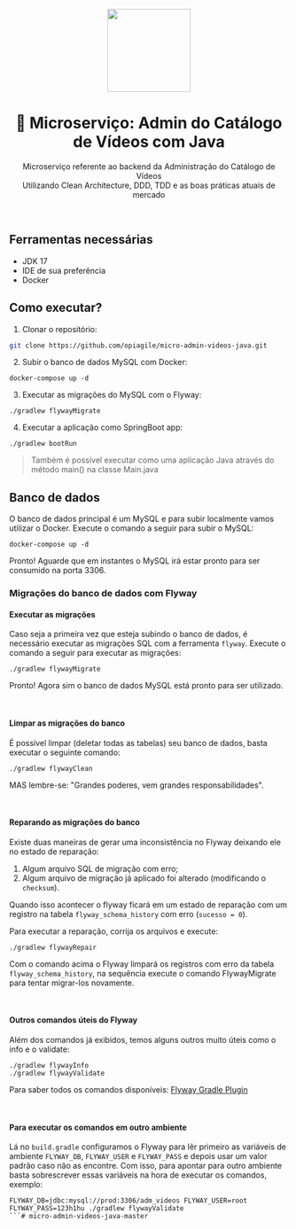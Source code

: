 <center>
  <p align="center">
    <img src="https://icon-library.com/images/java-icon-png/java-icon-png-15.jpg"  width="150" />
  </p>  
  <h1 align="center">🚀 Microserviço: Admin do Catálogo de Vídeos com Java</h1>
  <p align="center">
    Microserviço referente ao backend da Administração do Catálogo de Vídeos<br />
    Utilizando Clean Architecture, DDD, TDD e as boas práticas atuais de mercado
  </p>
</center>
<br />

## Ferramentas necessárias

- JDK 17
- IDE de sua preferência
- Docker

## Como executar?

1. Clonar o repositório:
```sh
git clone https://github.com/opiagile/micro-admin-videos-java.git
```

2. Subir o banco de dados MySQL com Docker:
```shell
docker-compose up -d
```

3. Executar as migrações do MySQL com o Flyway:
```shell
./gradlew flywayMigrate
```

4. Executar a aplicação como SpringBoot app:
```shell
./gradlew bootRun
``` 

> Também é possível executar como uma aplicação Java através do
> método main() na classe Main.java
## Banco de dados

O banco de dados principal é um MySQL e para subir localmente vamos utilizar o
Docker. Execute o comando a seguir para subir o MySQL:

```shell
docker-compose up -d
```

Pronto! Aguarde que em instantes o MySQL irá estar pronto para ser consumido
na porta 3306.

### Migrações do banco de dados com Flyway

#### Executar as migrações

Caso seja a primeira vez que esteja subindo o banco de dados, é necessário
executar as migrações SQL com a ferramenta `flyway`.
Execute o comando a seguir para executar as migrações:

```shell
./gradlew flywayMigrate
```

Pronto! Agora sim o banco de dados MySQL está pronto para ser utilizado.

<br/>

#### Limpar as migrações do banco

É possível limpar (deletar todas as tabelas) seu banco de dados, basta
executar o seguinte comando:

```shell
./gradlew flywayClean
```

MAS lembre-se: "Grandes poderes, vem grandes responsabilidades".

<br/>

#### Reparando as migrações do banco

Existe duas maneiras de gerar uma inconsistência no Flyway deixando ele no estado de reparação:

1. Algum arquivo SQL de migração com erro;
2. Algum arquivo de migração já aplicado foi alterado (modificando o `checksum`).

Quando isso acontecer o flyway ficará em um estado de reparação
com um registro na tabela `flyway_schema_history` com erro (`sucesso = 0`).

Para executar a reparação, corrija os arquivos e execute:
```shell
./gradlew flywayRepair
```

Com o comando acima o Flyway limpará os registros com erro da tabela `flyway_schema_history`,
na sequência execute o comando FlywayMigrate para tentar migrar-los novamente.

<br/>

#### Outros comandos úteis do Flyway

Além dos comandos já exibidos, temos alguns outros muito úteis como o info e o validate:

```shell
./gradlew flywayInfo
./gradlew flywayValidate
```

Para saber todos os comandos disponíveis: [Flyway Gradle Plugin](https://flywaydb.org/documentation/usage/gradle/info)

<br/>

#### Para executar os comandos em outro ambiente

Lá no `build.gradle` configuramos o Flyway para lêr primeiro as variáveis de
ambiente `FLYWAY_DB`, `FLYWAY_USER` e `FLYWAY_PASS` e depois usar um valor padrão
caso não as encontre. Com isso, para apontar para outro ambiente basta sobrescrever
essas variáveis na hora de executar os comandos, exemplo:

```shell
FLYWAY_DB=jdbc:mysql://prod:3306/adm_videos FLYWAY_USER=root FLYWAY_PASS=123h1hu ./gradlew flywayValidate
```# micro-admin-videos-java-master
